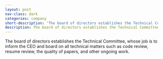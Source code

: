 ```yaml
---
layout: post
nav-class: dark
categories: company
short-description: 'The board of directors establishes the Technical Committee, whose job is to inform the CEO and board on all technical matters such as code review, resume review, the quality of papers, and other ongoing work.'
description: The board of directors establishes the Technical Committee, whose job is to inform the CEO and board on all technical matters such as code review, resume review, the quality of papers, and other ongoing work.
---
```

The board of directors establishes the Technical Committee, whose job
is to inform the CEO and board on all technical matters such as code
review, resume review, the quality of papers, and other ongoing work.
